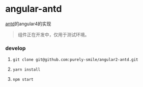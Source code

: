 # angular-antd

[antd](https://ant.design)的angular4的实现

> 组件正在开发中，仅用于测试环境。

### develop

1. ```git clone git@github.com:purely-smile/angular2-antd.git```

2. ```yarn install```

3. ```npm start ```